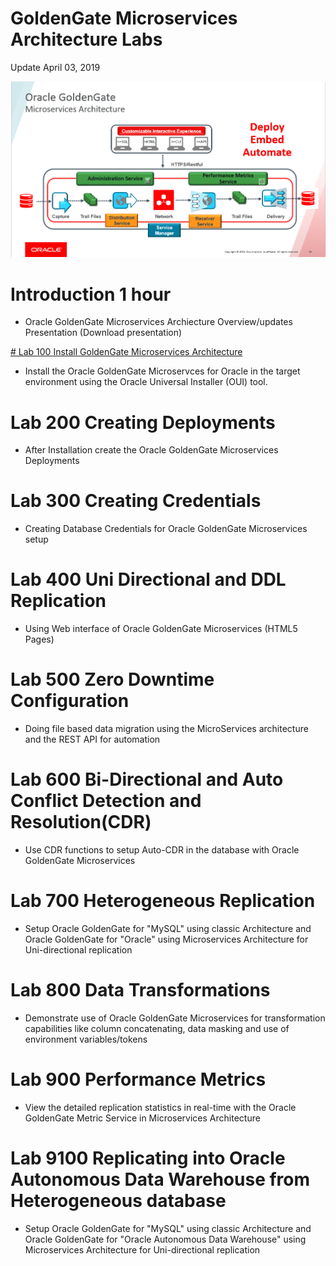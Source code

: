 # GoldenGate Microservices Architecture Labs

Update April 03, 2019


![](images/100/GGMicroServicesArchitecture.png)


# Introduction	1 hour 

- Oracle GoldenGate Microservices Archiecture Overview/updates Presentation (Download presentation)


[# Lab 100	Install GoldenGate Microservices Architecture](https://github.com/OracleCPS/GGMicroservices/blob/master/workshops/gg/CloudWorkshop_GoldenGate%20Microservices_100.md)

- Install the Oracle GoldenGate Microservces for Oracle in the target environment using the Oracle Universal Installer (OUI) tool.


# Lab 200	Creating Deployments

- After Installation create the Oracle GoldenGate Microservices Deployments

# Lab 300	Creating Credentials

- Creating Database Credentials for Oracle GoldenGate Microservices setup


# Lab 400	Uni Directional and DDL Replication

- Using Web interface of Oracle GoldenGate Microservices  (HTML5 Pages)

		
# Lab 500	Zero Downtime Configuration

- Doing file based data migration using the MicroServices architecture and the REST API for automation


# Lab 600	Bi-Directional and Auto Conflict Detection and Resolution(CDR)

- Use CDR functions to setup Auto-CDR in the database with Oracle GoldenGate Microservices
		
# Lab 700	Heterogeneous Replication

- Setup Oracle GoldenGate for "MySQL" using classic Architecture and Oracle GoldenGate for "Oracle" using Microservices Architecture for Uni-directional replication
		
# Lab 800	Data Transformations	

- Demonstrate use of Oracle GoldenGate Microservices for transformation capabilities like column concatenating, data masking and use of environment variables/tokens
		
# Lab 900	Performance Metrics	
		
- View the detailed replication statistics in real-time with the Oracle GoldenGate Metric Service in Microservices Architecture

# Lab 9100 	Replicating into Oracle Autonomous Data Warehouse from Heterogeneous database

- Setup Oracle GoldenGate for "MySQL" using classic Architecture and Oracle GoldenGate for "Oracle Autonomous Data Warehouse" using Microservices Architecture for Uni-directional replication
